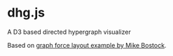 # dhg.js
A D3 based directed hypergraph visualizer

Based on [graph force layout example by Mike Bostock](https://gist.github.com/mbostock/1153292).

